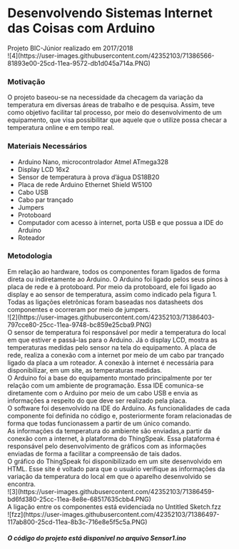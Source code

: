<h1>Desenvolvendo Sistemas Internet das Coisas com Arduino</h1>
Projeto BIC-Júnior realizado em 2017/2018<br>
![4](https://user-images.githubusercontent.com/42352103/71386566-81893e00-25cd-11ea-9572-db1d045a714a.PNG)
<h3>Motivação</h3>
O projeto baseou-se na necessidade da checagem da variação da temperatura em diversas áreas de trabalho e de pesquisa. Assim, teve como objetivo facilitar tal processo, por meio do desenvolvimento de um equipamento, que visa possibilitar que aquele que o utilize possa checar a temperatura online e em tempo real.
<h3>Materiais Necessários</h3>
<ul>
  <li> Arduino Nano, microcontrolador Atmel ATmega328	</li>
  <li>Display LCD 16x2</li>
  <li>Sensor 	de temperatura à prova d’água DS18B20	</li>
  <li>Placa de rede Arduino Ethernet Shield W5100	</li>
  <li>Cabo USB</li>
  <li>Cabo par trançado </li>
  <li>Jumpers	</li>
  <li>Protoboard</li>
  <li>Computador com acesso à internet, porta USB e que possua a IDE do Arduino</li>
  <li>Roteador</li>
 </ul>
 <h3>Metodologia</h3>
 Em relação ao hardware, todos os componentes foram ligados de forma direta ou indiretamente ao Arduino. O Arduino foi ligado pelos seus pinos à placa de rede e à protoboard. Por meio da protoboard, ele foi ligado ao display e ao sensor de temperatura, assim como indicado pela figura 1. Todas as ligações eletrônicas foram baseadas nos datasheets dos componentes e ocorreram por meio de jumpers.<br>
 ![2](https://user-images.githubusercontent.com/42352103/71386403-797cce80-25cc-11ea-9748-bc859e25cba9.PNG)<br>
 O sensor de temperatura foi responsável por medir a temperatura do local em que estiver e passá-las para o Arduino. Já o display LCD, mostra as temperaturas medidas pelo sensor na tela do equipamento. A placa de rede, realiza a conexão com a internet por meio de um cabo par trançado ligado da placa a um roteador. A conexão à internet é necessária para disponibilizar, em um site, as temperaturas medidas. <br>
 O Arduino foi a base do equipamento montado principalmente por ter relação com um ambiente de programação. Essa IDE comunica-se diretamente com o Arduino por meio de um cabo USB e envia as informações a respeito do que deve ser realizado pela placa.<br>
 O software foi desenvolvido na IDE do Arduino. As funcionalidades de cada componente foi definida no código e, posteriormente foram relacionadas de forma que todas funcionassem a partir de um único comando.<br>
 As informações da temperatura do ambiente são enviadas,a partir da conexão com a internet, à plataforma do ThingSpeak. Essa plataforma é responsável pelo desenvolvimento de gráficos com as informações enviadas de forma a facilitar a compreensão de tais dados.<br>
 O gráfico do ThingSpeak  foi disponibilizado em um site desenvolvido em HTML. Esse site é voltado para que o usuário verifique as informações da variação da temperatura do local em que o aparelho desenvolvido se encontra.<br>
 ![3](https://user-images.githubusercontent.com/42352103/71386459-bd6fd380-25cc-11ea-8e8e-68517635cbb4.PNG)<br>
 A ligação entre os componentes está evidenciada no Untitled Sketch.fzz<br>
 ![fzz](https://user-images.githubusercontent.com/42352103/71386497-117ab800-25cd-11ea-8b3c-716e8e5f5c5a.PNG)<br>
 <h5>O código do projeto está disponível no arquivo Sensor1.ino</h5>
